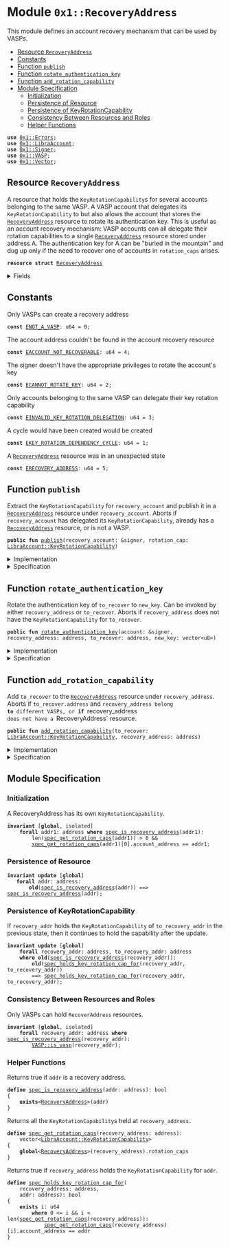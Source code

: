 
<a name="0x1_RecoveryAddress"></a>

# Module `0x1::RecoveryAddress`

This module defines an account recovery mechanism that can be used by VASPs.


-  [Resource `RecoveryAddress`](#0x1_RecoveryAddress_RecoveryAddress)
-  [Constants](#@Constants_0)
-  [Function `publish`](#0x1_RecoveryAddress_publish)
-  [Function `rotate_authentication_key`](#0x1_RecoveryAddress_rotate_authentication_key)
-  [Function `add_rotation_capability`](#0x1_RecoveryAddress_add_rotation_capability)
-  [Module Specification](#@Module_Specification_1)
    -  [Initialization](#@Initialization_2)
    -  [Persistence of Resource](#@Persistence_of_Resource_3)
    -  [Persistence of KeyRotationCapability](#@Persistence_of_KeyRotationCapability_4)
    -  [Consistency Between Resources and Roles](#@Consistency_Between_Resources_and_Roles_5)
    -  [Helper Functions](#@Helper_Functions_6)


<pre><code><b>use</b> <a href="Errors.md#0x1_Errors">0x1::Errors</a>;
<b>use</b> <a href="LibraAccount.md#0x1_LibraAccount">0x1::LibraAccount</a>;
<b>use</b> <a href="Signer.md#0x1_Signer">0x1::Signer</a>;
<b>use</b> <a href="VASP.md#0x1_VASP">0x1::VASP</a>;
<b>use</b> <a href="Vector.md#0x1_Vector">0x1::Vector</a>;
</code></pre>



<a name="0x1_RecoveryAddress_RecoveryAddress"></a>

## Resource `RecoveryAddress`

A resource that holds the <code>KeyRotationCapability</code>s for several accounts belonging to the
same VASP. A VASP account that delegates its <code>KeyRotationCapability</code> to
but also allows the account that stores the <code><a href="RecoveryAddress.md#0x1_RecoveryAddress">RecoveryAddress</a></code> resource to rotate its
authentication key.
This is useful as an account recovery mechanism: VASP accounts can all delegate their
rotation capabilities to a single <code><a href="RecoveryAddress.md#0x1_RecoveryAddress">RecoveryAddress</a></code> resource stored under address A.
The authentication key for A can be "buried in the mountain" and dug up only if the need to
recover one of accounts in <code>rotation_caps</code> arises.


<pre><code><b>resource</b> <b>struct</b> <a href="RecoveryAddress.md#0x1_RecoveryAddress">RecoveryAddress</a>
</code></pre>



<details>
<summary>Fields</summary>


<dl>
<dt>
<code>rotation_caps: vector&lt;<a href="LibraAccount.md#0x1_LibraAccount_KeyRotationCapability">LibraAccount::KeyRotationCapability</a>&gt;</code>
</dt>
<dd>

</dd>
</dl>


</details>

<a name="@Constants_0"></a>

## Constants


<a name="0x1_RecoveryAddress_ENOT_A_VASP"></a>

Only VASPs can create a recovery address


<pre><code><b>const</b> <a href="RecoveryAddress.md#0x1_RecoveryAddress_ENOT_A_VASP">ENOT_A_VASP</a>: u64 = 0;
</code></pre>



<a name="0x1_RecoveryAddress_EACCOUNT_NOT_RECOVERABLE"></a>

The account address couldn't be found in the account recovery resource


<pre><code><b>const</b> <a href="RecoveryAddress.md#0x1_RecoveryAddress_EACCOUNT_NOT_RECOVERABLE">EACCOUNT_NOT_RECOVERABLE</a>: u64 = 4;
</code></pre>



<a name="0x1_RecoveryAddress_ECANNOT_ROTATE_KEY"></a>

The signer doesn't have the appropriate privileges to rotate the account's key


<pre><code><b>const</b> <a href="RecoveryAddress.md#0x1_RecoveryAddress_ECANNOT_ROTATE_KEY">ECANNOT_ROTATE_KEY</a>: u64 = 2;
</code></pre>



<a name="0x1_RecoveryAddress_EINVALID_KEY_ROTATION_DELEGATION"></a>

Only accounts belonging to the same VASP can delegate their key rotation capability


<pre><code><b>const</b> <a href="RecoveryAddress.md#0x1_RecoveryAddress_EINVALID_KEY_ROTATION_DELEGATION">EINVALID_KEY_ROTATION_DELEGATION</a>: u64 = 3;
</code></pre>



<a name="0x1_RecoveryAddress_EKEY_ROTATION_DEPENDENCY_CYCLE"></a>

A cycle would have been created would be created


<pre><code><b>const</b> <a href="RecoveryAddress.md#0x1_RecoveryAddress_EKEY_ROTATION_DEPENDENCY_CYCLE">EKEY_ROTATION_DEPENDENCY_CYCLE</a>: u64 = 1;
</code></pre>



<a name="0x1_RecoveryAddress_ERECOVERY_ADDRESS"></a>

A <code><a href="RecoveryAddress.md#0x1_RecoveryAddress">RecoveryAddress</a></code> resource was in an unexpected state


<pre><code><b>const</b> <a href="RecoveryAddress.md#0x1_RecoveryAddress_ERECOVERY_ADDRESS">ERECOVERY_ADDRESS</a>: u64 = 5;
</code></pre>



<a name="0x1_RecoveryAddress_publish"></a>

## Function `publish`

Extract the <code>KeyRotationCapability</code> for <code>recovery_account</code> and publish it in a
<code><a href="RecoveryAddress.md#0x1_RecoveryAddress">RecoveryAddress</a></code> resource under  <code>recovery_account</code>.
Aborts if <code>recovery_account</code> has delegated its <code>KeyRotationCapability</code>, already has a
<code><a href="RecoveryAddress.md#0x1_RecoveryAddress">RecoveryAddress</a></code> resource, or is not a VASP.


<pre><code><b>public</b> <b>fun</b> <a href="RecoveryAddress.md#0x1_RecoveryAddress_publish">publish</a>(recovery_account: &signer, rotation_cap: <a href="LibraAccount.md#0x1_LibraAccount_KeyRotationCapability">LibraAccount::KeyRotationCapability</a>)
</code></pre>



<details>
<summary>Implementation</summary>


<pre><code><b>public</b> <b>fun</b> <a href="RecoveryAddress.md#0x1_RecoveryAddress_publish">publish</a>(recovery_account: &signer, rotation_cap: KeyRotationCapability) {
    <b>let</b> addr = <a href="Signer.md#0x1_Signer_address_of">Signer::address_of</a>(recovery_account);
    // Only VASPs can create a recovery address
    <b>assert</b>(<a href="VASP.md#0x1_VASP_is_vasp">VASP::is_vasp</a>(addr), <a href="Errors.md#0x1_Errors_invalid_argument">Errors::invalid_argument</a>(<a href="RecoveryAddress.md#0x1_RecoveryAddress_ENOT_A_VASP">ENOT_A_VASP</a>));
    // put the rotation capability for the recovery account itself in `rotation_caps`. This
    // <b>ensures</b> two things:
    // (1) It's not possible <b>to</b> get into a "recovery cycle" <b>where</b> A is the recovery account for
    //     B and B is the recovery account for A
    // (2) rotation_caps is always nonempty
    <b>assert</b>(
        *<a href="LibraAccount.md#0x1_LibraAccount_key_rotation_capability_address">LibraAccount::key_rotation_capability_address</a>(&rotation_cap) == addr,
         <a href="Errors.md#0x1_Errors_invalid_argument">Errors::invalid_argument</a>(<a href="RecoveryAddress.md#0x1_RecoveryAddress_EKEY_ROTATION_DEPENDENCY_CYCLE">EKEY_ROTATION_DEPENDENCY_CYCLE</a>)
    );
    <b>assert</b>(!<b>exists</b>&lt;<a href="RecoveryAddress.md#0x1_RecoveryAddress">RecoveryAddress</a>&gt;(addr), <a href="Errors.md#0x1_Errors_already_published">Errors::already_published</a>(<a href="RecoveryAddress.md#0x1_RecoveryAddress_ERECOVERY_ADDRESS">ERECOVERY_ADDRESS</a>));
    move_to(
        recovery_account,
        <a href="RecoveryAddress.md#0x1_RecoveryAddress">RecoveryAddress</a> { rotation_caps: <a href="Vector.md#0x1_Vector_singleton">Vector::singleton</a>(rotation_cap) }
    )
}
</code></pre>



</details>

<details>
<summary>Specification</summary>



<pre><code><b>include</b> <a href="RecoveryAddress.md#0x1_RecoveryAddress_PublishAbortsIf">PublishAbortsIf</a>;
<b>include</b> <a href="RecoveryAddress.md#0x1_RecoveryAddress_PublishEnsures">PublishEnsures</a>;
</code></pre>




<a name="0x1_RecoveryAddress_PublishAbortsIf"></a>


<pre><code><b>schema</b> <a href="RecoveryAddress.md#0x1_RecoveryAddress_PublishAbortsIf">PublishAbortsIf</a> {
    recovery_account: signer;
    rotation_cap: KeyRotationCapability;
    <a name="0x1_RecoveryAddress_addr$6"></a>
    <b>let</b> addr = <a href="Signer.md#0x1_Signer_spec_address_of">Signer::spec_address_of</a>(recovery_account);
    <b>aborts_if</b> !<a href="VASP.md#0x1_VASP_is_vasp">VASP::is_vasp</a>(addr) <b>with</b> <a href="Errors.md#0x1_Errors_INVALID_ARGUMENT">Errors::INVALID_ARGUMENT</a>;
    <b>aborts_if</b> <a href="RecoveryAddress.md#0x1_RecoveryAddress_spec_is_recovery_address">spec_is_recovery_address</a>(addr) <b>with</b> <a href="Errors.md#0x1_Errors_ALREADY_PUBLISHED">Errors::ALREADY_PUBLISHED</a>;
    <b>aborts_if</b> <a href="LibraAccount.md#0x1_LibraAccount_key_rotation_capability_address">LibraAccount::key_rotation_capability_address</a>(rotation_cap) != addr
        <b>with</b> <a href="Errors.md#0x1_Errors_INVALID_ARGUMENT">Errors::INVALID_ARGUMENT</a>;
}
</code></pre>




<a name="0x1_RecoveryAddress_PublishEnsures"></a>


<pre><code><b>schema</b> <a href="RecoveryAddress.md#0x1_RecoveryAddress_PublishEnsures">PublishEnsures</a> {
    recovery_account: signer;
    rotation_cap: KeyRotationCapability;
    <a name="0x1_RecoveryAddress_addr$7"></a>
    <b>let</b> addr = <a href="Signer.md#0x1_Signer_spec_address_of">Signer::spec_address_of</a>(recovery_account);
    <b>ensures</b> <a href="RecoveryAddress.md#0x1_RecoveryAddress_spec_is_recovery_address">spec_is_recovery_address</a>(addr);
    <b>ensures</b> len(<a href="RecoveryAddress.md#0x1_RecoveryAddress_spec_get_rotation_caps">spec_get_rotation_caps</a>(addr)) == 1;
    <b>ensures</b> <a href="RecoveryAddress.md#0x1_RecoveryAddress_spec_get_rotation_caps">spec_get_rotation_caps</a>(addr)[0] == rotation_cap;
}
</code></pre>



</details>

<a name="0x1_RecoveryAddress_rotate_authentication_key"></a>

## Function `rotate_authentication_key`

Rotate the authentication key of <code>to_recover</code> to <code>new_key</code>. Can be invoked by either
<code>recovery_address</code> or <code>to_recover</code>.
Aborts if <code>recovery_address</code> does not have the <code>KeyRotationCapability</code> for <code>to_recover</code>.


<pre><code><b>public</b> <b>fun</b> <a href="RecoveryAddress.md#0x1_RecoveryAddress_rotate_authentication_key">rotate_authentication_key</a>(account: &signer, recovery_address: address, to_recover: address, new_key: vector&lt;u8&gt;)
</code></pre>



<details>
<summary>Implementation</summary>


<pre><code><b>public</b> <b>fun</b> <a href="RecoveryAddress.md#0x1_RecoveryAddress_rotate_authentication_key">rotate_authentication_key</a>(
    account: &signer,
    recovery_address: address,
    to_recover: address,
    new_key: vector&lt;u8&gt;
) <b>acquires</b> <a href="RecoveryAddress.md#0x1_RecoveryAddress">RecoveryAddress</a> {
    // Check that `recovery_address` has a `<a href="RecoveryAddress.md#0x1_RecoveryAddress">RecoveryAddress</a>` <b>resource</b>
    <b>assert</b>(<b>exists</b>&lt;<a href="RecoveryAddress.md#0x1_RecoveryAddress">RecoveryAddress</a>&gt;(recovery_address), <a href="Errors.md#0x1_Errors_not_published">Errors::not_published</a>(<a href="RecoveryAddress.md#0x1_RecoveryAddress_ERECOVERY_ADDRESS">ERECOVERY_ADDRESS</a>));
    <b>let</b> sender = <a href="Signer.md#0x1_Signer_address_of">Signer::address_of</a>(account);
    <b>assert</b>(
        // The original owner of a key rotation capability can rotate its own key
        sender == to_recover ||
        // The owner of the `<a href="RecoveryAddress.md#0x1_RecoveryAddress">RecoveryAddress</a>` <b>resource</b> can rotate any key
        sender == recovery_address,
        <a href="Errors.md#0x1_Errors_invalid_argument">Errors::invalid_argument</a>(<a href="RecoveryAddress.md#0x1_RecoveryAddress_ECANNOT_ROTATE_KEY">ECANNOT_ROTATE_KEY</a>)
    );

    <b>let</b> caps = &borrow_global&lt;<a href="RecoveryAddress.md#0x1_RecoveryAddress">RecoveryAddress</a>&gt;(recovery_address).rotation_caps;
    <b>let</b> i = 0;
    <b>let</b> len = <a href="Vector.md#0x1_Vector_length">Vector::length</a>(caps);
    <b>while</b> ({
        <b>spec</b> {
            <b>assert</b> i &lt;= len;
            <b>assert</b> <b>forall</b> j in 0..i: caps[j].account_address != to_recover;
        };
        (i &lt; len)
    })
    {
        <b>let</b> cap = <a href="Vector.md#0x1_Vector_borrow">Vector::borrow</a>(caps, i);
        <b>if</b> (<a href="LibraAccount.md#0x1_LibraAccount_key_rotation_capability_address">LibraAccount::key_rotation_capability_address</a>(cap) == &to_recover) {
            <a href="LibraAccount.md#0x1_LibraAccount_rotate_authentication_key">LibraAccount::rotate_authentication_key</a>(cap, new_key);
            <b>return</b>
        };
        i = i + 1
    };
    <b>spec</b> {
        <b>assert</b> i == len;
        <b>assert</b> <b>forall</b> j in 0..len: caps[j].account_address != to_recover;
    };
    // Couldn't find `to_recover` in the account recovery <b>resource</b>; <b>abort</b>
    <b>abort</b> <a href="Errors.md#0x1_Errors_invalid_argument">Errors::invalid_argument</a>(<a href="RecoveryAddress.md#0x1_RecoveryAddress_EACCOUNT_NOT_RECOVERABLE">EACCOUNT_NOT_RECOVERABLE</a>)
}
</code></pre>



</details>

<details>
<summary>Specification</summary>



<pre><code><b>include</b> <a href="RecoveryAddress.md#0x1_RecoveryAddress_RotateAuthenticationKeyAbortsIf">RotateAuthenticationKeyAbortsIf</a>;
<b>include</b> <a href="RecoveryAddress.md#0x1_RecoveryAddress_RotateAuthenticationKeyEnsures">RotateAuthenticationKeyEnsures</a>;
</code></pre>




<a name="0x1_RecoveryAddress_RotateAuthenticationKeyAbortsIf"></a>


<pre><code><b>schema</b> <a href="RecoveryAddress.md#0x1_RecoveryAddress_RotateAuthenticationKeyAbortsIf">RotateAuthenticationKeyAbortsIf</a> {
    account: signer;
    recovery_address: address;
    to_recover: address;
    new_key: vector&lt;u8&gt;;
    <b>aborts_if</b> !<a href="RecoveryAddress.md#0x1_RecoveryAddress_spec_is_recovery_address">spec_is_recovery_address</a>(recovery_address) <b>with</b> <a href="Errors.md#0x1_Errors_NOT_PUBLISHED">Errors::NOT_PUBLISHED</a>;
    <b>aborts_if</b> !<a href="LibraAccount.md#0x1_LibraAccount_exists_at">LibraAccount::exists_at</a>(to_recover) <b>with</b> <a href="Errors.md#0x1_Errors_NOT_PUBLISHED">Errors::NOT_PUBLISHED</a>;
    <b>aborts_if</b> len(new_key) != 32 <b>with</b> <a href="Errors.md#0x1_Errors_INVALID_ARGUMENT">Errors::INVALID_ARGUMENT</a>;
    <b>aborts_if</b> !<a href="RecoveryAddress.md#0x1_RecoveryAddress_spec_holds_key_rotation_cap_for">spec_holds_key_rotation_cap_for</a>(recovery_address, to_recover) <b>with</b> <a href="Errors.md#0x1_Errors_INVALID_ARGUMENT">Errors::INVALID_ARGUMENT</a>;
    <b>aborts_if</b> !(<a href="Signer.md#0x1_Signer_spec_address_of">Signer::spec_address_of</a>(account) == recovery_address
                || <a href="Signer.md#0x1_Signer_spec_address_of">Signer::spec_address_of</a>(account) == to_recover) <b>with</b> <a href="Errors.md#0x1_Errors_INVALID_ARGUMENT">Errors::INVALID_ARGUMENT</a>;
}
</code></pre>




<a name="0x1_RecoveryAddress_RotateAuthenticationKeyEnsures"></a>


<pre><code><b>schema</b> <a href="RecoveryAddress.md#0x1_RecoveryAddress_RotateAuthenticationKeyEnsures">RotateAuthenticationKeyEnsures</a> {
    to_recover: address;
    new_key: vector&lt;u8&gt;;
    <b>ensures</b> <a href="LibraAccount.md#0x1_LibraAccount_authentication_key">LibraAccount::authentication_key</a>(to_recover) == new_key;
}
</code></pre>



</details>

<a name="0x1_RecoveryAddress_add_rotation_capability"></a>

## Function `add_rotation_capability`

Add <code>to_recover</code> to the <code><a href="RecoveryAddress.md#0x1_RecoveryAddress">RecoveryAddress</a></code> resource under <code>recovery_address</code>.
Aborts if <code>to_recover.address</code> and <code>recovery_address belong <b>to</b> different VASPs, or <b>if</b>
</code>recovery_address<code> does not have a </code>RecoveryAddress` resource.


<pre><code><b>public</b> <b>fun</b> <a href="RecoveryAddress.md#0x1_RecoveryAddress_add_rotation_capability">add_rotation_capability</a>(to_recover: <a href="LibraAccount.md#0x1_LibraAccount_KeyRotationCapability">LibraAccount::KeyRotationCapability</a>, recovery_address: address)
</code></pre>



<details>
<summary>Implementation</summary>


<pre><code><b>public</b> <b>fun</b> <a href="RecoveryAddress.md#0x1_RecoveryAddress_add_rotation_capability">add_rotation_capability</a>(to_recover: KeyRotationCapability, recovery_address: address)
<b>acquires</b> <a href="RecoveryAddress.md#0x1_RecoveryAddress">RecoveryAddress</a> {
    // Check that `recovery_address` has a `<a href="RecoveryAddress.md#0x1_RecoveryAddress">RecoveryAddress</a>` <b>resource</b>
    <b>assert</b>(<b>exists</b>&lt;<a href="RecoveryAddress.md#0x1_RecoveryAddress">RecoveryAddress</a>&gt;(recovery_address), <a href="Errors.md#0x1_Errors_not_published">Errors::not_published</a>(<a href="RecoveryAddress.md#0x1_RecoveryAddress_ERECOVERY_ADDRESS">ERECOVERY_ADDRESS</a>));
    // Only accept the rotation capability <b>if</b> both accounts belong <b>to</b> the same <a href="VASP.md#0x1_VASP">VASP</a>
    <b>let</b> to_recover_address = *<a href="LibraAccount.md#0x1_LibraAccount_key_rotation_capability_address">LibraAccount::key_rotation_capability_address</a>(&to_recover);
    <b>assert</b>(
        <a href="VASP.md#0x1_VASP_parent_address">VASP::parent_address</a>(recovery_address) == <a href="VASP.md#0x1_VASP_parent_address">VASP::parent_address</a>(to_recover_address),
        <a href="Errors.md#0x1_Errors_invalid_argument">Errors::invalid_argument</a>(<a href="RecoveryAddress.md#0x1_RecoveryAddress_EINVALID_KEY_ROTATION_DELEGATION">EINVALID_KEY_ROTATION_DELEGATION</a>)
    );

    <a href="Vector.md#0x1_Vector_push_back">Vector::push_back</a>(
        &<b>mut</b> borrow_global_mut&lt;<a href="RecoveryAddress.md#0x1_RecoveryAddress">RecoveryAddress</a>&gt;(recovery_address).rotation_caps,
        to_recover
    );
}
</code></pre>



</details>

<details>
<summary>Specification</summary>



<pre><code><b>include</b> <a href="RecoveryAddress.md#0x1_RecoveryAddress_AddRotationCapabilityAbortsIf">AddRotationCapabilityAbortsIf</a>;
<b>include</b> <a href="RecoveryAddress.md#0x1_RecoveryAddress_AddRotationCapabilityEnsures">AddRotationCapabilityEnsures</a>;
</code></pre>




<a name="0x1_RecoveryAddress_AddRotationCapabilityAbortsIf"></a>


<pre><code><b>schema</b> <a href="RecoveryAddress.md#0x1_RecoveryAddress_AddRotationCapabilityAbortsIf">AddRotationCapabilityAbortsIf</a> {
    to_recover: KeyRotationCapability;
    recovery_address: address;
    <b>aborts_if</b> !<a href="RecoveryAddress.md#0x1_RecoveryAddress_spec_is_recovery_address">spec_is_recovery_address</a>(recovery_address) <b>with</b> <a href="Errors.md#0x1_Errors_NOT_PUBLISHED">Errors::NOT_PUBLISHED</a>;
    <a name="0x1_RecoveryAddress_to_recover_address$8"></a>
    <b>let</b> to_recover_address = <a href="LibraAccount.md#0x1_LibraAccount_key_rotation_capability_address">LibraAccount::key_rotation_capability_address</a>(to_recover);
    <b>aborts_if</b> !<a href="VASP.md#0x1_VASP_spec_is_same_vasp">VASP::spec_is_same_vasp</a>(recovery_address, to_recover_address) <b>with</b> <a href="Errors.md#0x1_Errors_INVALID_ARGUMENT">Errors::INVALID_ARGUMENT</a>;
}
</code></pre>




<a name="0x1_RecoveryAddress_AddRotationCapabilityEnsures"></a>


<pre><code><b>schema</b> <a href="RecoveryAddress.md#0x1_RecoveryAddress_AddRotationCapabilityEnsures">AddRotationCapabilityEnsures</a> {
    to_recover: KeyRotationCapability;
    recovery_address: address;
    <a name="0x1_RecoveryAddress_num_rotation_caps$9"></a>
    <b>let</b> num_rotation_caps = len(<a href="RecoveryAddress.md#0x1_RecoveryAddress_spec_get_rotation_caps">spec_get_rotation_caps</a>(recovery_address));
    <b>ensures</b> <a href="RecoveryAddress.md#0x1_RecoveryAddress_spec_get_rotation_caps">spec_get_rotation_caps</a>(recovery_address)[num_rotation_caps - 1] == to_recover;
}
</code></pre>



</details>

<a name="@Module_Specification_1"></a>

## Module Specification



<a name="@Initialization_2"></a>

### Initialization


A RecoveryAddress has its own <code>KeyRotationCapability</code>.


<pre><code><b>invariant</b> [<b>global</b>, isolated]
    <b>forall</b> addr1: address <b>where</b> <a href="RecoveryAddress.md#0x1_RecoveryAddress_spec_is_recovery_address">spec_is_recovery_address</a>(addr1):
        len(<a href="RecoveryAddress.md#0x1_RecoveryAddress_spec_get_rotation_caps">spec_get_rotation_caps</a>(addr1)) &gt; 0 &&
        <a href="RecoveryAddress.md#0x1_RecoveryAddress_spec_get_rotation_caps">spec_get_rotation_caps</a>(addr1)[0].account_address == addr1;
</code></pre>



<a name="@Persistence_of_Resource_3"></a>

### Persistence of Resource



<pre><code><b>invariant</b> <b>update</b> [<b>global</b>]
   <b>forall</b> addr: address:
       <b>old</b>(<a href="RecoveryAddress.md#0x1_RecoveryAddress_spec_is_recovery_address">spec_is_recovery_address</a>(addr)) ==&gt; <a href="RecoveryAddress.md#0x1_RecoveryAddress_spec_is_recovery_address">spec_is_recovery_address</a>(addr);
</code></pre>



<a name="@Persistence_of_KeyRotationCapability_4"></a>

### Persistence of KeyRotationCapability


If <code>recovery_addr</code> holds the <code>KeyRotationCapability</code> of <code>to_recovery_addr</code>
in the previous state, then it continues to hold the capability after the update.


<pre><code><b>invariant</b> <b>update</b> [<b>global</b>]
    <b>forall</b> recovery_addr: address, to_recovery_addr: address
    <b>where</b> <b>old</b>(<a href="RecoveryAddress.md#0x1_RecoveryAddress_spec_is_recovery_address">spec_is_recovery_address</a>(recovery_addr)):
        <b>old</b>(<a href="RecoveryAddress.md#0x1_RecoveryAddress_spec_holds_key_rotation_cap_for">spec_holds_key_rotation_cap_for</a>(recovery_addr, to_recovery_addr))
        ==&gt; <a href="RecoveryAddress.md#0x1_RecoveryAddress_spec_holds_key_rotation_cap_for">spec_holds_key_rotation_cap_for</a>(recovery_addr, to_recovery_addr);
</code></pre>



<a name="@Consistency_Between_Resources_and_Roles_5"></a>

### Consistency Between Resources and Roles


Only VASPs can hold <code>RecoverAddress</code> resources.


<pre><code><b>invariant</b> [<b>global</b>, isolated]
    <b>forall</b> recovery_addr: address <b>where</b> <a href="RecoveryAddress.md#0x1_RecoveryAddress_spec_is_recovery_address">spec_is_recovery_address</a>(recovery_addr):
        <a href="VASP.md#0x1_VASP_is_vasp">VASP::is_vasp</a>(recovery_addr);
</code></pre>



<a name="@Helper_Functions_6"></a>

### Helper Functions


Returns true if <code>addr</code> is a recovery address.


<a name="0x1_RecoveryAddress_spec_is_recovery_address"></a>


<pre><code><b>define</b> <a href="RecoveryAddress.md#0x1_RecoveryAddress_spec_is_recovery_address">spec_is_recovery_address</a>(addr: address): bool
{
    <b>exists</b>&lt;<a href="RecoveryAddress.md#0x1_RecoveryAddress">RecoveryAddress</a>&gt;(addr)
}
</code></pre>


Returns all the <code>KeyRotationCapability</code>s held at <code>recovery_address</code>.


<a name="0x1_RecoveryAddress_spec_get_rotation_caps"></a>


<pre><code><b>define</b> <a href="RecoveryAddress.md#0x1_RecoveryAddress_spec_get_rotation_caps">spec_get_rotation_caps</a>(recovery_address: address):
    vector&lt;<a href="LibraAccount.md#0x1_LibraAccount_KeyRotationCapability">LibraAccount::KeyRotationCapability</a>&gt;
{
    <b>global</b>&lt;<a href="RecoveryAddress.md#0x1_RecoveryAddress">RecoveryAddress</a>&gt;(recovery_address).rotation_caps
}
</code></pre>


Returns true if <code>recovery_address</code> holds the
<code>KeyRotationCapability</code> for <code>addr</code>.


<a name="0x1_RecoveryAddress_spec_holds_key_rotation_cap_for"></a>


<pre><code><b>define</b> <a href="RecoveryAddress.md#0x1_RecoveryAddress_spec_holds_key_rotation_cap_for">spec_holds_key_rotation_cap_for</a>(
    recovery_address: address,
    addr: address): bool
{
    <b>exists</b> i: u64
        <b>where</b> 0 &lt;= i && i &lt; len(<a href="RecoveryAddress.md#0x1_RecoveryAddress_spec_get_rotation_caps">spec_get_rotation_caps</a>(recovery_address)):
            <a href="RecoveryAddress.md#0x1_RecoveryAddress_spec_get_rotation_caps">spec_get_rotation_caps</a>(recovery_address)[i].account_address == addr
}
</code></pre>


[//]: # ("File containing references which can be used from documentation")
[ACCESS_CONTROL]: https://github.com/libra/libra/blob/master/language/move-prover/doc/user/access-control.md
[ROLE]: https://github.com/libra/libra/blob/master/language/move-prover/doc/user/access-control.md#roles
[PERMISSION]: https://github.com/libra/libra/blob/master/language/move-prover/doc/user/access-control.md#permissions
